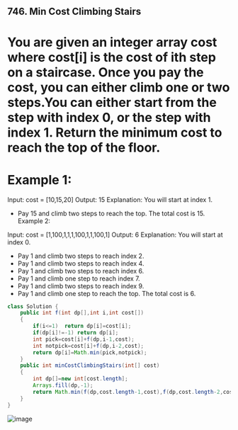 ## 746. Min Cost Climbing Stairs

# You are given an integer array cost where cost[i] is the cost of ith step on a staircase. Once you pay the cost, you can either climb one or two steps.You can either start from the step with index 0, or the step with index 1. Return the minimum cost to reach the top of the floor.

 

# Example 1:

Input: cost = [10,15,20]
Output: 15
Explanation: You will start at index 1.
- Pay 15 and climb two steps to reach the top.
The total cost is 15.
Example 2:

Input: cost = [1,100,1,1,1,100,1,1,100,1]
Output: 6
Explanation: You will start at index 0.
- Pay 1 and climb two steps to reach index 2.
- Pay 1 and climb two steps to reach index 4.
- Pay 1 and climb two steps to reach index 6.
- Pay 1 and climb one step to reach index 7.
- Pay 1 and climb two steps to reach index 9.
- Pay 1 and climb one step to reach the top.
The total cost is 6.

```java
class Solution {
    public int f(int dp[],int i,int cost[])
    {
        if(i<=1)  return dp[i]=cost[i];
        if(dp[i]!=-1) return dp[i];
        int pick=cost[i]+f(dp,i-1,cost);
        int notpick=cost[i]+f(dp,i-2,cost);
        return dp[i]=Math.min(pick,notpick);
    }
    public int minCostClimbingStairs(int[] cost)
    {
        int dp[]=new int[cost.length];
        Arrays.fill(dp,-1);
        return Math.min(f(dp,cost.length-1,cost),f(dp,cost.length-2,cost));
    }
}

```
![image](https://github.com/user-attachments/assets/7382b7a5-de23-4676-a972-7ea34d450933)

